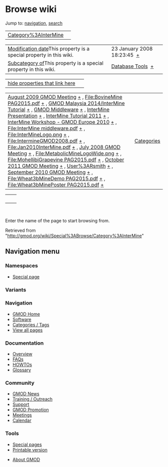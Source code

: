 <div id="mw-page-base" class="noprint">

</div>

<div id="mw-head-base" class="noprint">

</div>

<div id="content" class="mw-body" role="main">

<span id="top"></span>

<div id="mw-js-message" style="display:none;">

</div>



# <span dir="auto">Browse wiki</span>

<div id="bodyContent">

<div id="contentSub">

</div>

<div id="jump-to-nav" class="mw-jump">

Jump to: [navigation](#mw-navigation), [search](#p-search)

</div>

<div id="mw-content-text">

|                                                                     |     |
|---------------------------------------------------------------------|-----|
| [Category%3AInterMine](/wiki/Category%3AInterMine "Category%3AInterMine") |     |

|  |  |
|----|----|
| <span class="smw-highlighter" data-type="1" state="inline" data-title="Property"><span class="smwbuiltin">[Modification date](/wiki/Property:Modification_date "Property:Modification date")</span><span class="smwttcontent">This property is a special property in this wiki.</span></span> | <span class="smwb-value">23 January 2008 18:23:45  <span class="smwsearch">[+](/wiki/Special%3ASearchByProperty/Modification-20date/23-20January-202008-2018:23:45 "Special%3ASearchByProperty/Modification-20date/23-20January-202008-2018:23:45")</span></span> |
| <span class="smw-highlighter" data-type="1" state="inline" data-title="Property"><span class="smwbuiltin">[Subcategory of](/wiki/Property:Subcategory_of "Property:Subcategory of")</span><span class="smwttcontent">This property is a special property in this wiki.</span></span> | <span class="smwb-value">[Database Tools](/wiki/Category%3ADatabase_Tools "Category%3ADatabase Tools")  <span class="smwsearch">[+](/wiki/Special%3ASearchByProperty/Subcategory-20of/Database-20Tools "Special%3ASearchByProperty/Subcategory-20of/Database-20Tools")</span></span> |

<span id="smw_browse_incoming"></span>

|  |  |
|----|----|
| [hide properties that link here](/mediawiki/index.php?title=Special:Browse&offset=0&dir=out&article=Category%3AInterMine)  |  |

|  |  |
|----|----|
| <span class="smwb-ivalue">[August 2009 GMOD Meeting](/wiki/August_2009_GMOD_Meeting "August 2009 GMOD Meeting") <span class="smwbrowse">[+](/wiki/Special%3ABrowse/August-202009-20GMOD-20Meeting "Special%3ABrowse/August-202009-20GMOD-20Meeting")</span></span> , <span class="smwb-ivalue">[File:BovineMine PAG2015.pdf](/wiki/File:BovineMine_PAG2015.pdf "File:BovineMine PAG2015.pdf") <span class="smwbrowse">[+](/wiki/Special%3ABrowse/File:BovineMine-20PAG2015.pdf "Special%3ABrowse/File:BovineMine-20PAG2015.pdf")</span></span> , <span class="smwb-ivalue">[GMOD Malaysia 2014/InterMine Tutorial](/wiki/GMOD_Malaysia_2014/InterMine_Tutorial "GMOD Malaysia 2014/InterMine Tutorial") <span class="smwbrowse">[+](/wiki/Special%3ABrowse/GMOD-20Malaysia-202014-2FInterMine-20Tutorial "Special%3ABrowse/GMOD-20Malaysia-202014-2FInterMine-20Tutorial")</span></span> , <span class="smwb-ivalue">[GMOD Middleware](/wiki/GMOD_Middleware "GMOD Middleware") <span class="smwbrowse">[+](/wiki/Special%3ABrowse/GMOD-20Middleware "Special%3ABrowse/GMOD-20Middleware")</span></span> , <span class="smwb-ivalue">[InterMine Presentation](/wiki/InterMine_Presentation "InterMine Presentation") <span class="smwbrowse">[+](/wiki/Special%3ABrowse/InterMine-20Presentation "Special%3ABrowse/InterMine-20Presentation")</span></span> , <span class="smwb-ivalue">[InterMine Tutorial 2011](/wiki/InterMine_Tutorial_2011 "InterMine Tutorial 2011") <span class="smwbrowse">[+](/wiki/Special%3ABrowse/InterMine-20Tutorial-202011 "Special%3ABrowse/InterMine-20Tutorial-202011")</span></span> , <span class="smwb-ivalue">[InterMine Workshop - GMOD Europe 2010](/wiki/InterMine_Workshop_-_GMOD_Europe_2010 "InterMine Workshop - GMOD Europe 2010") <span class="smwbrowse">[+](/wiki/Special%3ABrowse/InterMine-20Workshop-20-2D-20GMOD-20Europe-202010 "Special%3ABrowse/InterMine-20Workshop-20-2D-20GMOD-20Europe-202010")</span></span> , <span class="smwb-ivalue">[File:InterMine middleware.pdf](/wiki/File:InterMine_middleware.pdf "File:InterMine middleware.pdf") <span class="smwbrowse">[+](/wiki/Special%3ABrowse/File:InterMine-20middleware.pdf "Special%3ABrowse/File:InterMine-20middleware.pdf")</span></span> , <span class="smwb-ivalue">[File:InterMineLogo.png](/wiki/File:InterMineLogo.png "File:InterMineLogo.png") <span class="smwbrowse">[+](/wiki/Special%3ABrowse/File:InterMineLogo.png "Special%3ABrowse/File:InterMineLogo.png")</span></span> , <span class="smwb-ivalue">[File:IntermineGMOD2008.pdf](/wiki/File:IntermineGMOD2008.pdf "File:IntermineGMOD2008.pdf") <span class="smwbrowse">[+](/wiki/Special%3ABrowse/File:IntermineGMOD2008.pdf "Special%3ABrowse/File:IntermineGMOD2008.pdf")</span></span> , <span class="smwb-ivalue">[File:Jan2010InterMine.pdf](/wiki/File:Jan2010InterMine.pdf "File:Jan2010InterMine.pdf") <span class="smwbrowse">[+](/wiki/Special%3ABrowse/File:Jan2010InterMine.pdf "Special%3ABrowse/File:Jan2010InterMine.pdf")</span></span> , <span class="smwb-ivalue">[July 2008 GMOD Meeting](/wiki/July_2008_GMOD_Meeting "July 2008 GMOD Meeting") <span class="smwbrowse">[+](/wiki/Special%3ABrowse/July-202008-20GMOD-20Meeting "Special%3ABrowse/July-202008-20GMOD-20Meeting")</span></span> , <span class="smwb-ivalue">[File:MetabolicMineLogoWide.png](/wiki/File:MetabolicMineLogoWide.png "File:MetabolicMineLogoWide.png") <span class="smwbrowse">[+](/wiki/Special%3ABrowse/File:MetabolicMineLogoWide.png "Special%3ABrowse/File:MetabolicMineLogoWide.png")</span></span> , <span class="smwb-ivalue">[File:MohellibiGrapevine PAG2015.pdf](/wiki/File:MohellibiGrapevine_PAG2015.pdf "File:MohellibiGrapevine PAG2015.pdf") <span class="smwbrowse">[+](/wiki/Special%3ABrowse/File:MohellibiGrapevine-20PAG2015.pdf "Special%3ABrowse/File:MohellibiGrapevine-20PAG2015.pdf")</span></span> , <span class="smwb-ivalue">[October 2011 GMOD Meeting](/wiki/October_2011_GMOD_Meeting "October 2011 GMOD Meeting") <span class="smwbrowse">[+](/wiki/Special%3ABrowse/October-202011-20GMOD-20Meeting "Special%3ABrowse/October-202011-20GMOD-20Meeting")</span></span> , <span class="smwb-ivalue">[User%3ARsmith](/wiki/User%3ARsmith "User%3ARsmith") <span class="smwbrowse">[+](/wiki/Special%3ABrowse/User%3ARsmith "Special%3ABrowse/User%3ARsmith")</span></span> , <span class="smwb-ivalue">[September 2010 GMOD Meeting](/wiki/September_2010_GMOD_Meeting "September 2010 GMOD Meeting") <span class="smwbrowse">[+](/wiki/Special%3ABrowse/September-202010-20GMOD-20Meeting "Special%3ABrowse/September-202010-20GMOD-20Meeting")</span></span> , <span class="smwb-ivalue">[File:Wheat3bMineDemo PAG2015.pdf](/wiki/File:Wheat3bMineDemo_PAG2015.pdf "File:Wheat3bMineDemo PAG2015.pdf") <span class="smwbrowse">[+](/wiki/Special%3ABrowse/File:Wheat3bMineDemo-20PAG2015.pdf "Special%3ABrowse/File:Wheat3bMineDemo-20PAG2015.pdf")</span></span> , <span class="smwb-ivalue">[File:Wheat3bMinePoster PAG2015.pdf](/wiki/File:Wheat3bMinePoster_PAG2015.pdf "File:Wheat3bMinePoster PAG2015.pdf") <span class="smwbrowse">[+](/wiki/Special%3ABrowse/File:Wheat3bMinePoster-20PAG2015.pdf "Special%3ABrowse/File:Wheat3bMinePoster-20PAG2015.pdf")</span></span> | [Categories](/wiki/Special%3ACategories "Special%3ACategories") |

|     |     |
|-----|-----|
|     |     |

 

Enter the name of the page to start browsing from.  

</div>

<div class="printfooter">

Retrieved from
"<http://gmod.org/wiki/Special%3ABrowse/Category%3AInterMine>"

</div>

<div id="catlinks" class="catlinks catlinks-allhidden">

</div>

<div class="visualClear">

</div>

</div>

</div>

<div id="mw-navigation">

## Navigation menu

<div id="mw-head">



<div id="left-navigation">

<div id="p-namespaces" class="vectorTabs" role="navigation"
aria-labelledby="p-namespaces-label">

### Namespaces

- <span id="ca-nstab-special">[Special
  page](/wiki/Special%3ABrowse/Category%3AInterMine "This is a special page, you cannot edit the page itself")</span>

</div>

<div id="p-variants" class="vectorMenu emptyPortlet" role="navigation"
aria-labelledby="p-variants-label">

### 

### Variants[](#)

<div class="menu">

</div>

</div>

</div>





</div>



</div>

</div>

</div>

<div id="mw-panel">

<div id="p-logo" role="banner">

<a href="/wiki/Main_Page"
style="background-image: url(http://gmod.org/images/GMOD-cogs.png);"
title="Visit the main page"></a>

</div>

<div id="p-Navigation" class="portal" role="navigation"
aria-labelledby="p-Navigation-label">

### Navigation

<div class="body">

- <span id="n-GMOD-Home">[GMOD Home](/wiki/Main_Page)</span>
- <span id="n-Software">[Software](/wiki/GMOD_Components)</span>
- <span id="n-Categories-.2F-Tags">[Categories /
  Tags](/wiki/Categories)</span>
- <span id="n-View-all-pages">[View all
  pages](/wiki/Special:AllPages)</span>

</div>

</div>

<div id="p-Documentation" class="portal" role="navigation"
aria-labelledby="p-Documentation-label">

### Documentation

<div class="body">

- <span id="n-Overview">[Overview](/wiki/Overview)</span>
- <span id="n-FAQs">[FAQs](/wiki/Category%3AFAQ)</span>
- <span id="n-HOWTOs">[HOWTOs](/wiki/Category%3AHOWTO)</span>
- <span id="n-Glossary">[Glossary](/wiki/Glossary)</span>

</div>

</div>

<div id="p-Community" class="portal" role="navigation"
aria-labelledby="p-Community-label">

### Community

<div class="body">

- <span id="n-GMOD-News">[GMOD News](/wiki/GMOD_News)</span>
- <span id="n-Training-.2F-Outreach">[Training /
  Outreach](/wiki/Training_and_Outreach)</span>
- <span id="n-Support">[Support](/wiki/Support)</span>
- <span id="n-GMOD-Promotion">[GMOD
  Promotion](/wiki/GMOD_Promotion)</span>
- <span id="n-Meetings">[Meetings](/wiki/Meetings)</span>
- <span id="n-Calendar">[Calendar](/wiki/Calendar)</span>

</div>

</div>

<div id="p-tb" class="portal" role="navigation"
aria-labelledby="p-tb-label">

### Tools

<div class="body">

- <span id="t-specialpages"><a href="/wiki/Special%3ASpecialPages" accesskey="q"
  title="A list of all special pages [q]">Special pages</a></span>
- <span id="t-print"><a
  href="/mediawiki/index.php?title=Special%3ABrowse/Category%3AInterMine&amp;printable=yes"
  rel="alternate" accesskey="p"
  title="Printable version of this page [p]">Printable version</a></span>

</div>

</div>

</div>

</div>

<div id="footer" role="contentinfo">

- <span id="footer-places-about">[About
  GMOD](/wiki/GMOD:About "GMOD:About")</span>

<!-- -->






</div>

